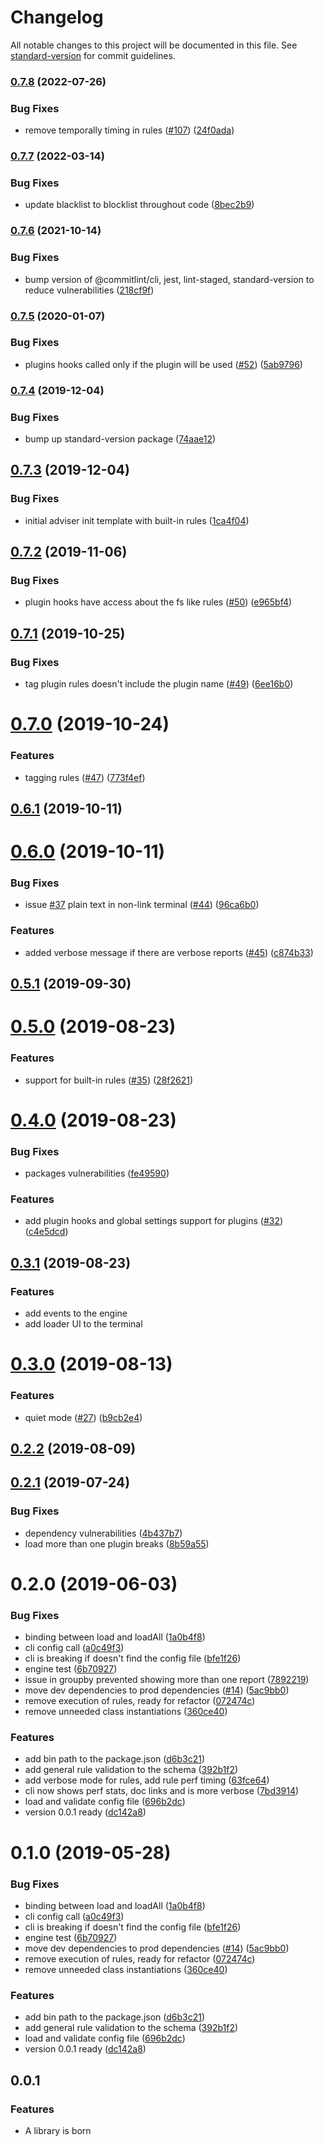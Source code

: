 # Changelog

All notable changes to this project will be documented in this file. See [standard-version](https://github.com/conventional-changelog/standard-version) for commit guidelines.

### [0.7.8](https://github.com/Jam3/adviser/compare/v0.7.5...v0.7.8) (2022-07-26)


### Bug Fixes

* remove temporally timing in rules ([#107](https://github.com/Jam3/adviser/issues/107)) ([24f0ada](https://github.com/Jam3/adviser/commit/24f0adae53067fd15c06be51fd10caa964a96b3b))

### [0.7.7](https://github.com/Jam3/adviser/compare/v0.7.6...v0.7.7) (2022-03-14)


### Bug Fixes

* update blacklist to blocklist throughout code ([8bec2b9](https://github.com/Jam3/adviser/commit/f6ea9885f4b30f9ff1a47e310c3898c10886dd66))

### [0.7.6](https://github.com/Jam3/adviser/compare/v0.7.5...v0.7.6) (2021-10-14)


### Bug Fixes

* bump version of @commitlint/cli, jest, lint-staged, standard-version to reduce vulnerabilities ([218cf9f](https://github.com/Jam3/adviser/commit/218cf9ff0c46f65e2d20321fe0609bfdb36e128c))

### [0.7.5](https://github.com/Jam3/adviser/compare/v0.7.4...v0.7.5) (2020-01-07)


### Bug Fixes

* plugins hooks called only if the plugin will be used ([#52](https://github.com/Jam3/adviser/issues/52)) ([5ab9796](https://github.com/Jam3/adviser/commit/5ab9796c69f806dcdfb62416b66f9dd5af5fe65a))

### [0.7.4](https://github.com/Jam3/adviser/compare/v0.7.3...v0.7.4) (2019-12-04)


### Bug Fixes

* bump up standard-version package ([74aae12](https://github.com/Jam3/adviser/commit/74aae1226585256c798c5180958da0c2ce8c8359))

<a name="0.7.3"></a>
## [0.7.3](https://github.com/Jam3/adviser/compare/v0.7.2...v0.7.3) (2019-12-04)


### Bug Fixes

* initial adviser init template with built-in rules ([1ca4f04](https://github.com/Jam3/adviser/commit/1ca4f04))



<a name="0.7.2"></a>
## [0.7.2](https://github.com/Jam3/adviser/compare/v0.7.1...v0.7.2) (2019-11-06)


### Bug Fixes

* plugin hooks have access about the fs like rules ([#50](https://github.com/Jam3/adviser/issues/50)) ([e965bf4](https://github.com/Jam3/adviser/commit/e965bf4))



<a name="0.7.1"></a>
## [0.7.1](https://github.com/Jam3/adviser/compare/v0.7.0...v0.7.1) (2019-10-25)


### Bug Fixes

* tag plugin rules doesn't include the plugin name ([#49](https://github.com/Jam3/adviser/issues/49)) ([6ee16b0](https://github.com/Jam3/adviser/commit/6ee16b0))



<a name="0.7.0"></a>
# [0.7.0](https://github.com/Jam3/adviser/compare/v0.6.1...v0.7.0) (2019-10-24)


### Features

* tagging rules ([#47](https://github.com/Jam3/adviser/issues/47)) ([773f4ef](https://github.com/Jam3/adviser/commit/773f4ef))



<a name="0.6.1"></a>
## [0.6.1](https://github.com/Jam3/adviser/compare/v0.6.0...v0.6.1) (2019-10-11)



<a name="0.6.0"></a>
# [0.6.0](https://github.com/Jam3/adviser/compare/v0.5.1...v0.6.0) (2019-10-11)


### Bug Fixes

* issue [#37](https://github.com/Jam3/adviser/issues/37) plain text in non-link terminal ([#44](https://github.com/Jam3/adviser/issues/44)) ([96ca6b0](https://github.com/Jam3/adviser/commit/96ca6b0))


### Features

* added verbose message if there are verbose reports ([#45](https://github.com/Jam3/adviser/issues/45)) ([c874b33](https://github.com/Jam3/adviser/commit/c874b33))



<a name="0.5.1"></a>
## [0.5.1](https://github.com/Jam3/adviser/compare/v0.5.0...v0.5.1) (2019-09-30)



<a name="0.5.0"></a>
# [0.5.0](https://github.com/Jam3/adviser/compare/v0.4.0...v0.5.0) (2019-08-23)


### Features

* support for built-in rules ([#35](https://github.com/Jam3/adviser/issues/35)) ([28f2621](https://github.com/Jam3/adviser/commit/28f2621))



<a name="0.4.0"></a>
# [0.4.0](https://github.com/Jam3/adviser/compare/v0.3.1...v0.4.0) (2019-08-23)


### Bug Fixes

* packages vulnerabilities ([fe49590](https://github.com/Jam3/adviser/commit/fe49590))


### Features

* add plugin hooks and global settings support for plugins ([#32](https://github.com/Jam3/adviser/issues/32)) ([c4e5dcd](https://github.com/Jam3/adviser/commit/c4e5dcd))



<a name="0.3.1"></a>
## [0.3.1](https://github.com/Jam3/adviser/compare/v0.3.0...v0.3.1) (2019-08-23)

### Features

* add events to the engine
* add loader UI to the terminal


<a name="0.3.0"></a>
# [0.3.0](https://github.com/Jam3/adviser/compare/v0.2.2...v0.3.0) (2019-08-13)


### Features

* quiet mode ([#27](https://github.com/Jam3/adviser/issues/27)) ([b9cb2e4](https://github.com/Jam3/adviser/commit/b9cb2e4))



<a name="0.2.2"></a>
## [0.2.2](https://github.com/Jam3/adviser/compare/v0.2.1...v0.2.2) (2019-08-09)



<a name="0.2.1"></a>
## [0.2.1](https://github.com/Jam3/adviser/compare/v0.2.0...v0.2.1) (2019-07-24)


### Bug Fixes

* dependency vulnerabilities ([4b437b7](https://github.com/Jam3/adviser/commit/4b437b7))
* load more than one plugin breaks ([8b59a55](https://github.com/Jam3/adviser/commit/8b59a55))



<a name="0.2.0"></a>
# 0.2.0 (2019-06-03)


### Bug Fixes

* binding between load and loadAll ([1a0b4f8](https://github.com/Jam3/intern-sentinal/commit/1a0b4f8))
* cli config call ([a0c49f3](https://github.com/Jam3/intern-sentinal/commit/a0c49f3))
* cli is breaking if doesn't find the config file ([bfe1f26](https://github.com/Jam3/intern-sentinal/commit/bfe1f26))
* engine test ([6b70927](https://github.com/Jam3/intern-sentinal/commit/6b70927))
* issue in groupby prevented showing more than one report ([7892219](https://github.com/Jam3/intern-sentinal/commit/7892219))
* move dev dependencies to prod dependencies ([#14](https://github.com/Jam3/intern-sentinal/issues/14)) ([5ac9bb0](https://github.com/Jam3/intern-sentinal/commit/5ac9bb0))
* remove execution of rules, ready for refactor ([072474c](https://github.com/Jam3/intern-sentinal/commit/072474c))
* remove unneeded class instantiations ([360ce40](https://github.com/Jam3/intern-sentinal/commit/360ce40))


### Features

* add bin path to the package.json ([d6b3c21](https://github.com/Jam3/intern-sentinal/commit/d6b3c21))
* add general rule validation to the schema ([392b1f2](https://github.com/Jam3/intern-sentinal/commit/392b1f2))
* add verbose mode for rules, add rule perf timing ([63fce64](https://github.com/Jam3/intern-sentinal/commit/63fce64))
* cli now shows perf stats, doc links and is more verbose ([7bd3914](https://github.com/Jam3/intern-sentinal/commit/7bd3914))
* load and validate config file ([696b2dc](https://github.com/Jam3/intern-sentinal/commit/696b2dc))
* version 0.0.1 ready ([dc142a8](https://github.com/Jam3/intern-sentinal/commit/dc142a8))



<a name="0.1.0"></a>
# 0.1.0 (2019-05-28)


### Bug Fixes

* binding between load and loadAll ([1a0b4f8](https://github.com/Jam3/intern-sentinal/commit/1a0b4f8))
* cli config call ([a0c49f3](https://github.com/Jam3/intern-sentinal/commit/a0c49f3))
* cli is breaking if doesn't find the config file ([bfe1f26](https://github.com/Jam3/intern-sentinal/commit/bfe1f26))
* engine test ([6b70927](https://github.com/Jam3/intern-sentinal/commit/6b70927))
* move dev dependencies to prod dependencies ([#14](https://github.com/Jam3/intern-sentinal/issues/14)) ([5ac9bb0](https://github.com/Jam3/intern-sentinal/commit/5ac9bb0))
* remove execution of rules, ready for refactor ([072474c](https://github.com/Jam3/intern-sentinal/commit/072474c))
* remove unneeded class instantiations ([360ce40](https://github.com/Jam3/intern-sentinal/commit/360ce40))


### Features

* add bin path to the package.json ([d6b3c21](https://github.com/Jam3/intern-sentinal/commit/d6b3c21))
* add general rule validation to the schema ([392b1f2](https://github.com/Jam3/intern-sentinal/commit/392b1f2))
* load and validate config file ([696b2dc](https://github.com/Jam3/intern-sentinal/commit/696b2dc))
* version 0.0.1 ready ([dc142a8](https://github.com/Jam3/intern-sentinal/commit/dc142a8))



<a name="0.0.1"></a>
## 0.0.1

### Features

- A library is born
